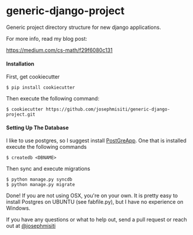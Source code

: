generic-django-project
======================

Generic project directory structure for new django applications.

For more info, read my blog post:

https://medium.com/cs-math/f29f6080c131


#### Installation

First, get cookiecutter

```
$ pip install cookiecutter
```

Then execute the following command:

```
$ cookiecutter https://github.com/josephmisiti/generic-django-project.git
```

#### Setting Up The Database

I like to use postgres, so I suggest install [PostGreApp](http://postgresapp.com/). One that is installed
execute the following commands

```
$ createdb <DBNAME>
```

Then sync and execute migrations

```
$ python manage.py syncdb
$ python manage.py migrate
```

Done! If you are not using OSX, you're on your own. It is pretty easy to install Postgres on UBUNTU (see fabfile.py), but I have no experience on Windows.


If you have any questions or what to help out, send a pull request or reach out at [@josephmisiti](http://www.twitter.com/josephmisiti)
